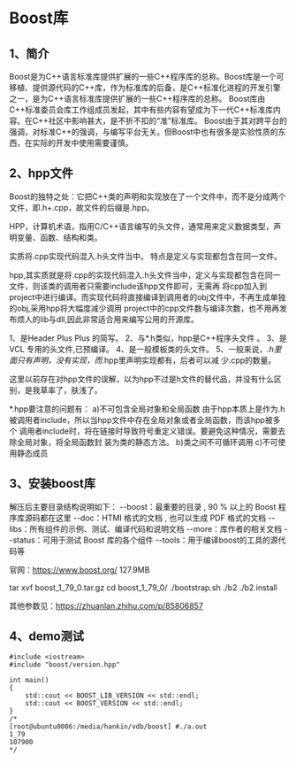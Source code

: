 # Boost库

## 1、简介
Boost是为C++语言标准库提供扩展的一些C++程序库的总称。Boost库是一个可移植、提供源代码的C++库，作为标准库的后备，是C++标准化进程的开发引擎之一，是为C++语言标准库提供扩展的一些C++程序库的总称。
Boost库由C++标准委员会库工作组成员发起，其中有些内容有望成为下一代C++标准库内容。在C++社区中影响甚大，是不折不扣的“准”标准库。
Boost由于其对跨平台的强调，对标准C++的强调，与编写平台无关。但Boost中也有很多是实验性质的东西，在实际的开发中使用需要谨慎。

## 2、hpp文件
Boost的独特之处：它把C++类的声明和实现放在了一个文件中，而不是分成两个文件，即.h+.cpp，故文件的后缀是.hpp。

HPP，计算机术语，指用C/C++语言编写的头文件，通常用来定义数据类型，声明变量、函数、结构和类。

实质将.cpp实现代码混入.h头文件当中。
特点是定义与实现都包含在同一文件。

hpp,其实质就是将.cpp的实现代码混入.h头文件当中，定义与实现都包含在同一文件，则该类的调用者只需要include该hpp文件即可，无需再 将cpp加入到project中进行编译。而实现代码将直接编译到调用者的obj文件中，不再生成单独的obj,采用hpp将大幅度减少调用 project中的cpp文件数与编译次数，也不用再发布烦人的lib与dll,因此非常适合用来编写公用的开源库。

1、是Header Plus Plus 的简写。
2、与*.h类似，hpp是C++程序头文件 。
3、是VCL 专用的头文件,已预编译。
4、是一般模板类的头文件。
5、一般来说，*.h里面只有声明，没有实现，而*.hpp里声明实现都有，后者可以减 少.cpp的数量。

这里以前存在对hpp文件的误解，以为hpp不过是h文件的替代品，并没有什么区别，是我草率了，肤浅了。

*.hpp要注意的问题有：
a)不可包含全局对象和全局函数
由于hpp本质上是作为.h被调用者include，所以当hpp文件中存在全局对象或者全局函数，而该hpp被多个
调用者include时，将在链接时导致符号重定义错误。要避免这种情况，需要去除全局对象，将全局函数封
装为类的静态方法。
b)类之间不可循环调用
c)不可使用静态成员

## 3、安装boost库
解压后主要目录结构说明如下：
--boost：最重要的目录 , 90 % 以上的 Boost 程序库源码都在这里
--doc：HTMI 格式的文档 , 也可以生成 PDF 格式的文档
--libs：所有组件的示例、测试、编译代码和说明文档
--more：库作者的相关文档
--status：可用于测试 Boost 库的各个组件
--tools：用于编译boost的工具的源代码等

官网：https://www.boost.org/
127.9MB

tar xvf boost_1_79_0.tar.gz
cd boost_1_79_0/
./bootstrap.sh
./b2
./b2 install

其他参数见：https://zhuanlan.zhihu.com/p/85806857

## 4、demo测试
```
#include <iostream>
#include "boost/version.hpp"

int main()
{
    std::cout << BOOST_LIB_VERSION << std::endl;
    std::cout << BOOST_VERSION << std::endl;
}
/*
[root@ubuntu0006:/media/hankin/vdb/boost] #./a.out
1_79
107900
*/
```














